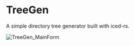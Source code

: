 # TreeGen

A simple directory tree generator built with iced-rs.

![TreeGen_MainForm](https://github.com/user-attachments/assets/e5e8fe06-2d53-4d90-a8c3-dffebe19610d)
